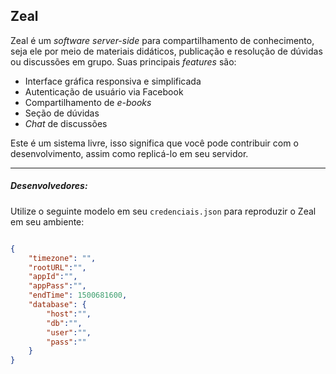 **Zeal**
----------------

Zeal é um *software server-side* para compartilhamento de conhecimento, seja ele por meio de materiais didáticos, publicação e resolução de dúvidas ou discussões em grupo. Suas principais *features* são:

 - Interface gráfica responsiva e simplificada
 - Autenticação de usuário via Facebook
 - Compartilhamento de *e-books* 
 - Seção de dúvidas
 - *Chat* de discussões

Este é um sistema livre, isso significa que você pode contribuir com o desenvolvimento, assim como replicá-lo em seu servidor.

----------------
##### Desenvolvedores:
Utilize o seguinte modelo em seu `credenciais.json` para reproduzir o Zeal em seu ambiente:

```json

{
	"timezone": "",
	"rootURL":"",
	"appId":"",
	"appPass":"",
	"endTime": 1500681600,
	"database": {
		"host":"",
		"db":"",
		"user":"",
		"pass":""
	}
}
```
